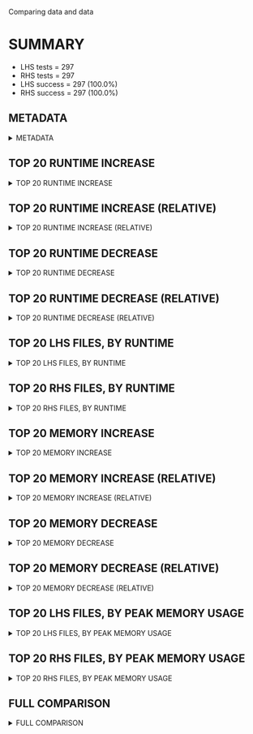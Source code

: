 Comparing data and data


# SUMMARY
- LHS tests = 297
- RHS tests = 297
- LHS success = 297  (100.0%)
- RHS success = 297  (100.0%)


## METADATA

<details><summary>METADATA</summary>

# LHS
<pre>
Ramon benchmark for Z3
-
Job description: 
Job tag: smt-sls-qfnia-unknown
Z3 repo: https://github.com/Z3Prover/z3
Z3 commit: 7fb6497ce1162635e7e5f78fe35bf4d5b02d2dbd
Z3 branch: master
Z3 options: "-T:60 -v:2 -st tactic.default_tactic="(then simplify propagate-values solve-eqs simplify sls-smt)" model_validate=true sls.arith_use_clausal_lookahead=true"
Z3 inputs: inputs/QF_UFNIA_UNKNOWN
Z3 commit message: fix return value when in external mode bool-flip

return null_bool_var instead of false (= 0).

</pre>
# RHS
<pre>
Ramon benchmark for Z3
-
Job description: 
Job tag: smt-sls-qfnia-unknown
Z3 repo: https://github.com/Z3Prover/z3
Z3 commit: 7fb6497ce1162635e7e5f78fe35bf4d5b02d2dbd
Z3 branch: master
Z3 options: "-T:60 -v:2 -st tactic.default_tactic="(then simplify propagate-values solve-eqs simplify sls-smt)" model_validate=true sls.arith_use_clausal_lookahead=true"
Z3 inputs: inputs/QF_UFNIA_UNKNOWN
Z3 commit message: fix return value when in external mode bool-flip

return null_bool_var instead of false (= 0).

</pre>
</details>


## TOP 20 RUNTIME INCREASE

<details><summary>TOP 20 RUNTIME INCREASE</summary>

|FILE                                                                                        |TIME_L     |TIME_R     |DIFF(s)    |DIFF(%)|
|-------------|-------------:|-------------:|--------------:|------------:|
|0054.smt2                                                                                   |  60.012s  |  60.012s  |   0.000s  | 0.0%|
|0055.smt2                                                                                   |  59.035s  |  59.035s  |   0.000s  | 0.0%|
|0056.smt2                                                                                   |  60.004s  |  60.004s  |   0.000s  | 0.0%|
|0057.smt2                                                                                   |  60.008s  |  60.008s  |   0.000s  | 0.0%|
|0058.smt2                                                                                   |  59.999s  |  59.999s  |   0.000s  | 0.0%|
|0059.smt2                                                                                   |  60.014s  |  60.014s  |   0.000s  | 0.0%|
|0060.smt2                                                                                   |  59.910s  |  59.910s  |   0.000s  | 0.0%|
|0061.smt2                                                                                   |  59.950s  |  59.950s  |   0.000s  | 0.0%|
|0062.smt2                                                                                   |  60.050s  |  60.050s  |   0.000s  | 0.0%|
|0063.smt2                                                                                   |  60.003s  |  60.003s  |   0.000s  | 0.0%|
|0064.smt2                                                                                   |  60.018s  |  60.018s  |   0.000s  | 0.0%|
|0065.smt2                                                                                   |  59.966s  |  59.966s  |   0.000s  | 0.0%|
|0066.smt2                                                                                   |  60.027s  |  60.027s  |   0.000s  | 0.0%|
|0067.smt2                                                                                   |  60.000s  |  60.000s  |   0.000s  | 0.0%|
|11775_ad46e5b8db4748c51973_42_QF_UFNIA.smt2                                                 |  59.982s  |  59.982s  |   0.000s  | 0.0%|
|11775_ad46e5b8db4748c51973_43_QF_UFNIA.smt2                                                 |  59.998s  |  59.998s  |   0.000s  | 0.0%|
|17512_5c1021b0faa6b6e1791b_19_QF_UFNIA.smt2                                                 |  59.970s  |  59.970s  |   0.000s  | 0.0%|
|17512_5c1021b0faa6b6e1791b_20_QF_UFNIA.smt2                                                 |  59.985s  |  59.985s  |   0.000s  | 0.0%|
|17512_5c1021b0faa6b6e1791b_21_QF_UFNIA.smt2                                                 |  59.996s  |  59.996s  |   0.000s  | 0.0%|
|25959_5dee2e2f6ef44465a2bea4b085818948_65_QF_UFNIA.smt2                                     |  59.994s  |  59.994s  |   0.000s  | 0.0%|
</details>


## TOP 20 RUNTIME INCREASE (RELATIVE)

<details><summary>TOP 20 RUNTIME INCREASE (RELATIVE)</summary>

|FILE                                                                                        |TIME_L     |TIME_R     |DIFF(s)    |DIFF(%)|
|-------------|-------------:|-------------:|--------------:|------------:|
|0054.smt2                                                                                   |  60.012s  |  60.012s  |   0.000s  | 0.0%|
|0055.smt2                                                                                   |  59.035s  |  59.035s  |   0.000s  | 0.0%|
|0056.smt2                                                                                   |  60.004s  |  60.004s  |   0.000s  | 0.0%|
|0057.smt2                                                                                   |  60.008s  |  60.008s  |   0.000s  | 0.0%|
|0058.smt2                                                                                   |  59.999s  |  59.999s  |   0.000s  | 0.0%|
|0059.smt2                                                                                   |  60.014s  |  60.014s  |   0.000s  | 0.0%|
|0060.smt2                                                                                   |  59.910s  |  59.910s  |   0.000s  | 0.0%|
|0061.smt2                                                                                   |  59.950s  |  59.950s  |   0.000s  | 0.0%|
|0062.smt2                                                                                   |  60.050s  |  60.050s  |   0.000s  | 0.0%|
|0063.smt2                                                                                   |  60.003s  |  60.003s  |   0.000s  | 0.0%|
|0064.smt2                                                                                   |  60.018s  |  60.018s  |   0.000s  | 0.0%|
|0065.smt2                                                                                   |  59.966s  |  59.966s  |   0.000s  | 0.0%|
|0066.smt2                                                                                   |  60.027s  |  60.027s  |   0.000s  | 0.0%|
|0067.smt2                                                                                   |  60.000s  |  60.000s  |   0.000s  | 0.0%|
|11775_ad46e5b8db4748c51973_42_QF_UFNIA.smt2                                                 |  59.982s  |  59.982s  |   0.000s  | 0.0%|
|11775_ad46e5b8db4748c51973_43_QF_UFNIA.smt2                                                 |  59.998s  |  59.998s  |   0.000s  | 0.0%|
|17512_5c1021b0faa6b6e1791b_19_QF_UFNIA.smt2                                                 |  59.970s  |  59.970s  |   0.000s  | 0.0%|
|17512_5c1021b0faa6b6e1791b_20_QF_UFNIA.smt2                                                 |  59.985s  |  59.985s  |   0.000s  | 0.0%|
|17512_5c1021b0faa6b6e1791b_21_QF_UFNIA.smt2                                                 |  59.996s  |  59.996s  |   0.000s  | 0.0%|
|25959_5dee2e2f6ef44465a2bea4b085818948_65_QF_UFNIA.smt2                                     |  59.994s  |  59.994s  |   0.000s  | 0.0%|
</details>


## TOP 20 RUNTIME DECREASE

<details><summary>TOP 20 RUNTIME DECREASE</summary>

|FILE                                                                                        |TIME_L     |TIME_R     |DIFF(s)    |DIFF(%)|
|-------------|-------------:|-------------:|--------------:|------------:|
|0054.smt2                                                                                   |  60.012s  |  60.012s  |   0.000s  | 0.0%|
|0055.smt2                                                                                   |  59.035s  |  59.035s  |   0.000s  | 0.0%|
|0056.smt2                                                                                   |  60.004s  |  60.004s  |   0.000s  | 0.0%|
|0057.smt2                                                                                   |  60.008s  |  60.008s  |   0.000s  | 0.0%|
|0058.smt2                                                                                   |  59.999s  |  59.999s  |   0.000s  | 0.0%|
|0059.smt2                                                                                   |  60.014s  |  60.014s  |   0.000s  | 0.0%|
|0060.smt2                                                                                   |  59.910s  |  59.910s  |   0.000s  | 0.0%|
|0061.smt2                                                                                   |  59.950s  |  59.950s  |   0.000s  | 0.0%|
|0062.smt2                                                                                   |  60.050s  |  60.050s  |   0.000s  | 0.0%|
|0063.smt2                                                                                   |  60.003s  |  60.003s  |   0.000s  | 0.0%|
|0064.smt2                                                                                   |  60.018s  |  60.018s  |   0.000s  | 0.0%|
|0065.smt2                                                                                   |  59.966s  |  59.966s  |   0.000s  | 0.0%|
|0066.smt2                                                                                   |  60.027s  |  60.027s  |   0.000s  | 0.0%|
|0067.smt2                                                                                   |  60.000s  |  60.000s  |   0.000s  | 0.0%|
|11775_ad46e5b8db4748c51973_42_QF_UFNIA.smt2                                                 |  59.982s  |  59.982s  |   0.000s  | 0.0%|
|11775_ad46e5b8db4748c51973_43_QF_UFNIA.smt2                                                 |  59.998s  |  59.998s  |   0.000s  | 0.0%|
|17512_5c1021b0faa6b6e1791b_19_QF_UFNIA.smt2                                                 |  59.970s  |  59.970s  |   0.000s  | 0.0%|
|17512_5c1021b0faa6b6e1791b_20_QF_UFNIA.smt2                                                 |  59.985s  |  59.985s  |   0.000s  | 0.0%|
|17512_5c1021b0faa6b6e1791b_21_QF_UFNIA.smt2                                                 |  59.996s  |  59.996s  |   0.000s  | 0.0%|
|25959_5dee2e2f6ef44465a2bea4b085818948_65_QF_UFNIA.smt2                                     |  59.994s  |  59.994s  |   0.000s  | 0.0%|
</details>


## TOP 20 RUNTIME DECREASE (RELATIVE)

<details><summary>TOP 20 RUNTIME DECREASE (RELATIVE)</summary>

|FILE                                                                                        |TIME_L     |TIME_R     |DIFF(s)    |DIFF(%)|
|-------------|-------------:|-------------:|--------------:|------------:|
|0054.smt2                                                                                   |  60.012s  |  60.012s  |   0.000s  | 0.0%|
|0055.smt2                                                                                   |  59.035s  |  59.035s  |   0.000s  | 0.0%|
|0056.smt2                                                                                   |  60.004s  |  60.004s  |   0.000s  | 0.0%|
|0057.smt2                                                                                   |  60.008s  |  60.008s  |   0.000s  | 0.0%|
|0058.smt2                                                                                   |  59.999s  |  59.999s  |   0.000s  | 0.0%|
|0059.smt2                                                                                   |  60.014s  |  60.014s  |   0.000s  | 0.0%|
|0060.smt2                                                                                   |  59.910s  |  59.910s  |   0.000s  | 0.0%|
|0061.smt2                                                                                   |  59.950s  |  59.950s  |   0.000s  | 0.0%|
|0062.smt2                                                                                   |  60.050s  |  60.050s  |   0.000s  | 0.0%|
|0063.smt2                                                                                   |  60.003s  |  60.003s  |   0.000s  | 0.0%|
|0064.smt2                                                                                   |  60.018s  |  60.018s  |   0.000s  | 0.0%|
|0065.smt2                                                                                   |  59.966s  |  59.966s  |   0.000s  | 0.0%|
|0066.smt2                                                                                   |  60.027s  |  60.027s  |   0.000s  | 0.0%|
|0067.smt2                                                                                   |  60.000s  |  60.000s  |   0.000s  | 0.0%|
|11775_ad46e5b8db4748c51973_42_QF_UFNIA.smt2                                                 |  59.982s  |  59.982s  |   0.000s  | 0.0%|
|11775_ad46e5b8db4748c51973_43_QF_UFNIA.smt2                                                 |  59.998s  |  59.998s  |   0.000s  | 0.0%|
|17512_5c1021b0faa6b6e1791b_19_QF_UFNIA.smt2                                                 |  59.970s  |  59.970s  |   0.000s  | 0.0%|
|17512_5c1021b0faa6b6e1791b_20_QF_UFNIA.smt2                                                 |  59.985s  |  59.985s  |   0.000s  | 0.0%|
|17512_5c1021b0faa6b6e1791b_21_QF_UFNIA.smt2                                                 |  59.996s  |  59.996s  |   0.000s  | 0.0%|
|25959_5dee2e2f6ef44465a2bea4b085818948_65_QF_UFNIA.smt2                                     |  59.994s  |  59.994s  |   0.000s  | 0.0%|
</details>


## TOP 20 LHS FILES, BY RUNTIME

<details><summary>TOP 20 LHS FILES, BY RUNTIME</summary>

|FILE                                                                                       |TIME     |MEM        |
|------------|----------:|---------:|
|n80-0034.smt2                                                                              |  60.077s |26.46MiB|
|0062.smt2                                                                                  |  60.050s |2683.0MiB|
|38347_092cc73601c78e45f4f9_58_QF_UFNIA.smt2                                                |  60.034s |24.976MiB|
|n22-0029.smt2                                                                              |  60.033s |93.34MiB|
|n70-0024.smt2                                                                              |  60.028s |496.0MiB|
|0066.smt2                                                                                  |  60.027s |1314.0MiB|
|0064.smt2                                                                                  |  60.018s |258.0MiB|
|n29-0036.smt2                                                                              |  60.015s |1740.0MiB|
|n43-0050.smt2                                                                              |  60.015s |466.0MiB|
|0059.smt2                                                                                  |  60.014s |490.0MiB|
|n111-0015.smt2                                                                             |  60.014s |519.0MiB|
|n76-0030.smt2                                                                              |  60.012s |497.0MiB|
|0054.smt2                                                                                  |  60.012s |1433.0MiB|
|int_check_bvsle_bvadd_ltr_inv_g.smt2                                                       |  60.009s |20.856MiB|
|n50-0003.smt2                                                                              |  60.009s |23.636MiB|
|940_590f27b1c3c800d3243e_33_QF_UFNIA.smt2                                                  |  60.009s |93.508MiB|
|0057.smt2                                                                                  |  60.008s |58.24MiB|
|n63-0017.smt2                                                                              |  60.007s |87.916MiB|
|n108-0012.smt2                                                                             |  60.006s |83.04MiB|
|n67-0021.smt2                                                                              |  60.006s |296.0MiB|
</details>


## TOP 20 RHS FILES, BY RUNTIME

<details><summary>TOP 20 RHS FILES, BY RUNTIME</summary>

|FILE                                                                                       |TIME     |MEM        |
|------------|----------:|---------:|
|n80-0034.smt2                                                                              |  60.077s |26.46MiB|
|0062.smt2                                                                                  |  60.050s |2683.0MiB|
|38347_092cc73601c78e45f4f9_58_QF_UFNIA.smt2                                                |  60.034s |24.976MiB|
|n22-0029.smt2                                                                              |  60.033s |93.34MiB|
|n70-0024.smt2                                                                              |  60.028s |496.0MiB|
|0066.smt2                                                                                  |  60.027s |1314.0MiB|
|0064.smt2                                                                                  |  60.018s |258.0MiB|
|n29-0036.smt2                                                                              |  60.015s |1740.0MiB|
|n43-0050.smt2                                                                              |  60.015s |466.0MiB|
|0059.smt2                                                                                  |  60.014s |490.0MiB|
|n111-0015.smt2                                                                             |  60.014s |519.0MiB|
|n76-0030.smt2                                                                              |  60.012s |497.0MiB|
|0054.smt2                                                                                  |  60.012s |1433.0MiB|
|int_check_bvsle_bvadd_ltr_inv_g.smt2                                                       |  60.009s |20.856MiB|
|n50-0003.smt2                                                                              |  60.009s |23.636MiB|
|940_590f27b1c3c800d3243e_33_QF_UFNIA.smt2                                                  |  60.009s |93.508MiB|
|0057.smt2                                                                                  |  60.008s |58.24MiB|
|n63-0017.smt2                                                                              |  60.007s |87.916MiB|
|n108-0012.smt2                                                                             |  60.006s |83.04MiB|
|n67-0021.smt2                                                                              |  60.006s |296.0MiB|
</details>


## TOP 20 MEMORY INCREASE

<details><summary>TOP 20 MEMORY INCREASE</summary>

|FILE                                                                                        |MEM_L         |MEM_R         |DIFF            |DIFF(%)|
|-------------|-------------:|-------------:|--------------:|------------:|
|0054.smt2                                                                                   |1433.0MiB|1433.0MiB|0B| 0.0%|
|0055.smt2                                                                                   |1429.0MiB|1429.0MiB|0B| 0.0%|
|0056.smt2                                                                                   |75.476MiB|75.476MiB|0B| 0.0%|
|0057.smt2                                                                                   |58.24MiB|58.24MiB|0B| 0.0%|
|0058.smt2                                                                                   |504.0MiB|504.0MiB|0B| 0.0%|
|0059.smt2                                                                                   |490.0MiB|490.0MiB|0B| 0.0%|
|0060.smt2                                                                                   |62.788MiB|62.788MiB|0B| 0.0%|
|0061.smt2                                                                                   |70.476MiB|70.476MiB|0B| 0.0%|
|0062.smt2                                                                                   |2683.0MiB|2683.0MiB|0B| 0.0%|
|0063.smt2                                                                                   |934.0MiB|934.0MiB|0B| 0.0%|
|0064.smt2                                                                                   |258.0MiB|258.0MiB|0B| 0.0%|
|0065.smt2                                                                                   |95.42MiB|95.42MiB|0B| 0.0%|
|0066.smt2                                                                                   |1314.0MiB|1314.0MiB|0B| 0.0%|
|0067.smt2                                                                                   |249.0MiB|249.0MiB|0B| 0.0%|
|11775_ad46e5b8db4748c51973_42_QF_UFNIA.smt2                                                 |31.008MiB|31.008MiB|0B| 0.0%|
|11775_ad46e5b8db4748c51973_43_QF_UFNIA.smt2                                                 |25.672MiB|25.672MiB|0B| 0.0%|
|17512_5c1021b0faa6b6e1791b_19_QF_UFNIA.smt2                                                 |20.892MiB|20.892MiB|0B| 0.0%|
|17512_5c1021b0faa6b6e1791b_20_QF_UFNIA.smt2                                                 |26.228MiB|26.228MiB|0B| 0.0%|
|17512_5c1021b0faa6b6e1791b_21_QF_UFNIA.smt2                                                 |25.764MiB|25.764MiB|0B| 0.0%|
|25959_5dee2e2f6ef44465a2bea4b085818948_65_QF_UFNIA.smt2                                     |44.584MiB|44.584MiB|0B| 0.0%|
</details>


## TOP 20 MEMORY INCREASE (RELATIVE)

<details><summary>TOP 20 MEMORY INCREASE (RELATIVE)</summary>

|FILE                                                                                        |MEM_L         |MEM_R         |DIFF            |DIFF(%)|
|-------------|-------------:|-------------:|--------------:|------------:|
|0054.smt2                                                                                   |1433.0MiB|1433.0MiB|0B| 0.0%|
|0055.smt2                                                                                   |1429.0MiB|1429.0MiB|0B| 0.0%|
|0056.smt2                                                                                   |75.476MiB|75.476MiB|0B| 0.0%|
|0057.smt2                                                                                   |58.24MiB|58.24MiB|0B| 0.0%|
|0058.smt2                                                                                   |504.0MiB|504.0MiB|0B| 0.0%|
|0059.smt2                                                                                   |490.0MiB|490.0MiB|0B| 0.0%|
|0060.smt2                                                                                   |62.788MiB|62.788MiB|0B| 0.0%|
|0061.smt2                                                                                   |70.476MiB|70.476MiB|0B| 0.0%|
|0062.smt2                                                                                   |2683.0MiB|2683.0MiB|0B| 0.0%|
|0063.smt2                                                                                   |934.0MiB|934.0MiB|0B| 0.0%|
|0064.smt2                                                                                   |258.0MiB|258.0MiB|0B| 0.0%|
|0065.smt2                                                                                   |95.42MiB|95.42MiB|0B| 0.0%|
|0066.smt2                                                                                   |1314.0MiB|1314.0MiB|0B| 0.0%|
|0067.smt2                                                                                   |249.0MiB|249.0MiB|0B| 0.0%|
|11775_ad46e5b8db4748c51973_42_QF_UFNIA.smt2                                                 |31.008MiB|31.008MiB|0B| 0.0%|
|11775_ad46e5b8db4748c51973_43_QF_UFNIA.smt2                                                 |25.672MiB|25.672MiB|0B| 0.0%|
|17512_5c1021b0faa6b6e1791b_19_QF_UFNIA.smt2                                                 |20.892MiB|20.892MiB|0B| 0.0%|
|17512_5c1021b0faa6b6e1791b_20_QF_UFNIA.smt2                                                 |26.228MiB|26.228MiB|0B| 0.0%|
|17512_5c1021b0faa6b6e1791b_21_QF_UFNIA.smt2                                                 |25.764MiB|25.764MiB|0B| 0.0%|
|25959_5dee2e2f6ef44465a2bea4b085818948_65_QF_UFNIA.smt2                                     |44.584MiB|44.584MiB|0B| 0.0%|
</details>


## TOP 20 MEMORY DECREASE

<details><summary>TOP 20 MEMORY DECREASE</summary>

|FILE                                                                                        |MEM_L         |MEM_R         |DIFF            |DIFF(%)|
|-------------|-------------:|-------------:|--------------:|------------:|
|0054.smt2                                                                                   |1433.0MiB|1433.0MiB|0B| 0.0%|
|0055.smt2                                                                                   |1429.0MiB|1429.0MiB|0B| 0.0%|
|0056.smt2                                                                                   |75.476MiB|75.476MiB|0B| 0.0%|
|0057.smt2                                                                                   |58.24MiB|58.24MiB|0B| 0.0%|
|0058.smt2                                                                                   |504.0MiB|504.0MiB|0B| 0.0%|
|0059.smt2                                                                                   |490.0MiB|490.0MiB|0B| 0.0%|
|0060.smt2                                                                                   |62.788MiB|62.788MiB|0B| 0.0%|
|0061.smt2                                                                                   |70.476MiB|70.476MiB|0B| 0.0%|
|0062.smt2                                                                                   |2683.0MiB|2683.0MiB|0B| 0.0%|
|0063.smt2                                                                                   |934.0MiB|934.0MiB|0B| 0.0%|
|0064.smt2                                                                                   |258.0MiB|258.0MiB|0B| 0.0%|
|0065.smt2                                                                                   |95.42MiB|95.42MiB|0B| 0.0%|
|0066.smt2                                                                                   |1314.0MiB|1314.0MiB|0B| 0.0%|
|0067.smt2                                                                                   |249.0MiB|249.0MiB|0B| 0.0%|
|11775_ad46e5b8db4748c51973_42_QF_UFNIA.smt2                                                 |31.008MiB|31.008MiB|0B| 0.0%|
|11775_ad46e5b8db4748c51973_43_QF_UFNIA.smt2                                                 |25.672MiB|25.672MiB|0B| 0.0%|
|17512_5c1021b0faa6b6e1791b_19_QF_UFNIA.smt2                                                 |20.892MiB|20.892MiB|0B| 0.0%|
|17512_5c1021b0faa6b6e1791b_20_QF_UFNIA.smt2                                                 |26.228MiB|26.228MiB|0B| 0.0%|
|17512_5c1021b0faa6b6e1791b_21_QF_UFNIA.smt2                                                 |25.764MiB|25.764MiB|0B| 0.0%|
|25959_5dee2e2f6ef44465a2bea4b085818948_65_QF_UFNIA.smt2                                     |44.584MiB|44.584MiB|0B| 0.0%|
</details>


## TOP 20 MEMORY DECREASE (RELATIVE)

<details><summary>TOP 20 MEMORY DECREASE (RELATIVE)</summary>

|FILE                                                                                        |MEM_L         |MEM_R         |DIFF            |DIFF(%)|
|-------------|-------------:|-------------:|--------------:|------------:|
|0054.smt2                                                                                   |1433.0MiB|1433.0MiB|0B| 0.0%|
|0055.smt2                                                                                   |1429.0MiB|1429.0MiB|0B| 0.0%|
|0056.smt2                                                                                   |75.476MiB|75.476MiB|0B| 0.0%|
|0057.smt2                                                                                   |58.24MiB|58.24MiB|0B| 0.0%|
|0058.smt2                                                                                   |504.0MiB|504.0MiB|0B| 0.0%|
|0059.smt2                                                                                   |490.0MiB|490.0MiB|0B| 0.0%|
|0060.smt2                                                                                   |62.788MiB|62.788MiB|0B| 0.0%|
|0061.smt2                                                                                   |70.476MiB|70.476MiB|0B| 0.0%|
|0062.smt2                                                                                   |2683.0MiB|2683.0MiB|0B| 0.0%|
|0063.smt2                                                                                   |934.0MiB|934.0MiB|0B| 0.0%|
|0064.smt2                                                                                   |258.0MiB|258.0MiB|0B| 0.0%|
|0065.smt2                                                                                   |95.42MiB|95.42MiB|0B| 0.0%|
|0066.smt2                                                                                   |1314.0MiB|1314.0MiB|0B| 0.0%|
|0067.smt2                                                                                   |249.0MiB|249.0MiB|0B| 0.0%|
|11775_ad46e5b8db4748c51973_42_QF_UFNIA.smt2                                                 |31.008MiB|31.008MiB|0B| 0.0%|
|11775_ad46e5b8db4748c51973_43_QF_UFNIA.smt2                                                 |25.672MiB|25.672MiB|0B| 0.0%|
|17512_5c1021b0faa6b6e1791b_19_QF_UFNIA.smt2                                                 |20.892MiB|20.892MiB|0B| 0.0%|
|17512_5c1021b0faa6b6e1791b_20_QF_UFNIA.smt2                                                 |26.228MiB|26.228MiB|0B| 0.0%|
|17512_5c1021b0faa6b6e1791b_21_QF_UFNIA.smt2                                                 |25.764MiB|25.764MiB|0B| 0.0%|
|25959_5dee2e2f6ef44465a2bea4b085818948_65_QF_UFNIA.smt2                                     |44.584MiB|44.584MiB|0B| 0.0%|
</details>


## TOP 20 LHS FILES, BY PEAK MEMORY USAGE

<details><summary>TOP 20 LHS FILES, BY PEAK MEMORY USAGE</summary>

|FILE                                                                                       |TIME     |MEM        |
|------------|----------:|---------:|
|0062.smt2                                                                                  |  60.050s |2683.0MiB|
|n29-0036.smt2                                                                              |  60.015s |1740.0MiB|
|0054.smt2                                                                                  |  60.012s |1433.0MiB|
|0055.smt2                                                                                  |  59.035s |1429.0MiB|
|0066.smt2                                                                                  |  60.027s |1314.0MiB|
|0063.smt2                                                                                  |  60.003s |934.0MiB|
|n39-0046.smt2                                                                              |  59.987s |728.0MiB|
|n45-0052.smt2                                                                              |  59.953s |719.0MiB|
|n1-0001.smt2                                                                               |  59.987s |705.0MiB|
|n111-0015.smt2                                                                             |  60.014s |519.0MiB|
|0058.smt2                                                                                  |  59.999s |504.0MiB|
|n76-0030.smt2                                                                              |  60.012s |497.0MiB|
|n70-0024.smt2                                                                              |  60.028s |496.0MiB|
|n71-0025.smt2                                                                              |  59.996s |496.0MiB|
|0059.smt2                                                                                  |  60.014s |490.0MiB|
|n43-0050.smt2                                                                              |  60.015s |466.0MiB|
|n112-0016.smt2                                                                             |  59.989s |378.0MiB|
|n20-0026.smt2                                                                              |  60.004s |377.0MiB|
|n116-0020.smt2                                                                             |  60.001s |375.0MiB|
|n67-0021.smt2                                                                              |  60.006s |296.0MiB|
</details>


## TOP 20 RHS FILES, BY PEAK MEMORY USAGE

<details><summary>TOP 20 RHS FILES, BY PEAK MEMORY USAGE</summary>

|FILE                                                                                       |TIME     |MEM        |
|------------|----------:|---------:|
|0062.smt2                                                                                  |  60.050s |2683.0MiB|
|n29-0036.smt2                                                                              |  60.015s |1740.0MiB|
|0054.smt2                                                                                  |  60.012s |1433.0MiB|
|0055.smt2                                                                                  |  59.035s |1429.0MiB|
|0066.smt2                                                                                  |  60.027s |1314.0MiB|
|0063.smt2                                                                                  |  60.003s |934.0MiB|
|n39-0046.smt2                                                                              |  59.987s |728.0MiB|
|n45-0052.smt2                                                                              |  59.953s |719.0MiB|
|n1-0001.smt2                                                                               |  59.987s |705.0MiB|
|n111-0015.smt2                                                                             |  60.014s |519.0MiB|
|0058.smt2                                                                                  |  59.999s |504.0MiB|
|n76-0030.smt2                                                                              |  60.012s |497.0MiB|
|n70-0024.smt2                                                                              |  60.028s |496.0MiB|
|n71-0025.smt2                                                                              |  59.996s |496.0MiB|
|0059.smt2                                                                                  |  60.014s |490.0MiB|
|n43-0050.smt2                                                                              |  60.015s |466.0MiB|
|n112-0016.smt2                                                                             |  59.989s |378.0MiB|
|n20-0026.smt2                                                                              |  60.004s |377.0MiB|
|n116-0020.smt2                                                                             |  60.001s |375.0MiB|
|n67-0021.smt2                                                                              |  60.006s |296.0MiB|
</details>


## FULL COMPARISON

<details><summary>FULL COMPARISON</summary>

|FILE                                                                                        |TIME_L     |TIME_R     |DIFF(s)    |DIFF(%)|
|-------------|-------------:|-------------:|--------------:|------------:|
|0054.smt2                                                                                   |  60.012s  |  60.012s  |   0.000s  | 0.0%|
|0055.smt2                                                                                   |  59.035s  |  59.035s  |   0.000s  | 0.0%|
|0056.smt2                                                                                   |  60.004s  |  60.004s  |   0.000s  | 0.0%|
|0057.smt2                                                                                   |  60.008s  |  60.008s  |   0.000s  | 0.0%|
|0058.smt2                                                                                   |  59.999s  |  59.999s  |   0.000s  | 0.0%|
|0059.smt2                                                                                   |  60.014s  |  60.014s  |   0.000s  | 0.0%|
|0060.smt2                                                                                   |  59.910s  |  59.910s  |   0.000s  | 0.0%|
|0061.smt2                                                                                   |  59.950s  |  59.950s  |   0.000s  | 0.0%|
|0062.smt2                                                                                   |  60.050s  |  60.050s  |   0.000s  | 0.0%|
|0063.smt2                                                                                   |  60.003s  |  60.003s  |   0.000s  | 0.0%|
|0064.smt2                                                                                   |  60.018s  |  60.018s  |   0.000s  | 0.0%|
|0065.smt2                                                                                   |  59.966s  |  59.966s  |   0.000s  | 0.0%|
|0066.smt2                                                                                   |  60.027s  |  60.027s  |   0.000s  | 0.0%|
|0067.smt2                                                                                   |  60.000s  |  60.000s  |   0.000s  | 0.0%|
|11775_ad46e5b8db4748c51973_42_QF_UFNIA.smt2                                                 |  59.982s  |  59.982s  |   0.000s  | 0.0%|
|11775_ad46e5b8db4748c51973_43_QF_UFNIA.smt2                                                 |  59.998s  |  59.998s  |   0.000s  | 0.0%|
|17512_5c1021b0faa6b6e1791b_19_QF_UFNIA.smt2                                                 |  59.970s  |  59.970s  |   0.000s  | 0.0%|
|17512_5c1021b0faa6b6e1791b_20_QF_UFNIA.smt2                                                 |  59.985s  |  59.985s  |   0.000s  | 0.0%|
|17512_5c1021b0faa6b6e1791b_21_QF_UFNIA.smt2                                                 |  59.996s  |  59.996s  |   0.000s  | 0.0%|
|25959_5dee2e2f6ef44465a2bea4b085818948_65_QF_UFNIA.smt2                                     |  59.994s  |  59.994s  |   0.000s  | 0.0%|
|25959_5dee2e2f6ef44465a2bea4b085818948_66_QF_UFNIA.smt2                                     |  59.964s  |  59.964s  |   0.000s  | 0.0%|
|25959_5dee2e2f6ef44465a2bea4b085818948_67_QF_UFNIA.smt2                                     |  59.983s  |  59.983s  |   0.000s  | 0.0%|
|25959_5dee2e2f6ef44465a2bea4b085818948_68_QF_UFNIA.smt2                                     |  59.992s  |  59.992s  |   0.000s  | 0.0%|
|25959_5dee2e2f6ef44465a2bea4b085818948_69_QF_UFNIA.smt2                                     |  60.002s  |  60.002s  |   0.000s  | 0.0%|
|3106_1c933134166dbad31f79_38_QF_UFNIA.smt2                                                  |  59.985s  |  59.985s  |   0.000s  | 0.0%|
|3106_1c933134166dbad31f79_39_QF_UFNIA.smt2                                                  |  59.997s  |  59.997s  |   0.000s  | 0.0%|
|3106_1c933134166dbad31f79_40_QF_UFNIA.smt2                                                  |  60.000s  |  60.000s  |   0.000s  | 0.0%|
|3106_1c933134166dbad31f79_41_QF_UFNIA.smt2                                                  |  59.989s  |  59.989s  |   0.000s  | 0.0%|
|3106_afb7bc55417e43d7a22790c3576f04fc_37_QF_UFNIA.smt2                                      |  59.991s  |  59.991s  |   0.000s  | 0.0%|
|38347_092cc73601c78e45f4f9_55_QF_UFNIA.smt2                                                 |  59.929s  |  59.929s  |   0.000s  | 0.0%|
|38347_092cc73601c78e45f4f9_56_QF_UFNIA.smt2                                                 |  60.000s  |  60.000s  |   0.000s  | 0.0%|
|38347_092cc73601c78e45f4f9_57_QF_UFNIA.smt2                                                 |  59.992s  |  59.992s  |   0.000s  | 0.0%|
|38347_092cc73601c78e45f4f9_58_QF_UFNIA.smt2                                                 |  60.034s  |  60.034s  |   0.000s  | 0.0%|
|38347_525a1ca0331f2bcbf520_54_QF_UFNIA.smt2                                                 |  59.991s  |  59.991s  |   0.000s  | 0.0%|
|39657_1c7158801cd59dc13f05_44_QF_UFNIA.smt2                                                 |  59.971s  |  59.971s  |   0.000s  | 0.0%|
|39657_1c7158801cd59dc13f05_45_QF_UFNIA.smt2                                                 |  59.726s  |  59.726s  |   0.000s  | 0.0%|
|39657_1c7158801cd59dc13f05_46_QF_UFNIA.smt2                                                 |  59.975s  |  59.975s  |   0.000s  | 0.0%|
|39657_2866defdd1f2434b69ab_47_QF_UFNIA.smt2                                                 |  59.947s  |  59.947s  |   0.000s  | 0.0%|
|39657_2866defdd1f2434b69ab_48_QF_UFNIA.smt2                                                 |  59.995s  |  59.995s  |   0.000s  | 0.0%|
|41958_32933c5a1384696720a2_61_QF_UFNIA.smt2                                                 |  59.970s  |  59.970s  |   0.000s  | 0.0%|
|41958_32933c5a1384696720a2_62_QF_UFNIA.smt2                                                 |  59.995s  |  59.995s  |   0.000s  | 0.0%|
|41958_32933c5a1384696720a2_63_QF_UFNIA.smt2                                                 |  59.764s  |  59.764s  |   0.000s  | 0.0%|
|41958_45c688a4814eb926c254_59_QF_UFNIA.smt2                                                 |   7.091s  |   7.091s  |   0.000s  | 0.0%|
|41958_45c688a4814eb926c254_60_QF_UFNIA.smt2                                                 |   7.362s  |   7.362s  |   0.000s  | 0.0%|
|44289_4066055e0f64d96da11a_14_QF_UFNIA.smt2                                                 |  59.994s  |  59.994s  |   0.000s  | 0.0%|
|44289_4066055e0f64d96da11a_15_QF_UFNIA.smt2                                                 |  60.002s  |  60.002s  |   0.000s  | 0.0%|
|44289_b077fc096b3d41cba49f8628caff7fa5_16_QF_UFNIA.smt2                                     |  59.993s  |  59.993s  |   0.000s  | 0.0%|
|44289_e5a2e5c780236919ee6a_17_QF_UFNIA.smt2                                                 |  59.931s  |  59.931s  |   0.000s  | 0.0%|
|44289_e5a2e5c780236919ee6a_18_QF_UFNIA.smt2                                                 |  59.992s  |  59.992s  |   0.000s  | 0.0%|
|44788_1965f0d6d94d5d8054ba_34_QF_UFNIA.smt2                                                 |  59.964s  |  59.964s  |   0.000s  | 0.0%|
|44788_1965f0d6d94d5d8054ba_35_QF_UFNIA.smt2                                                 |  59.994s  |  59.994s  |   0.000s  | 0.0%|
|44788_1965f0d6d94d5d8054ba_36_QF_UFNIA.smt2                                                 |  59.940s  |  59.940s  |   0.000s  | 0.0%|
|52759_af0c476fe3b544b9a8507f3e42472c43_12_QF_UFNIA.smt2                                     |  13.533s  |  13.533s  |   0.000s  | 0.0%|
|52759_af0c476fe3b544b9a8507f3e42472c43_13_QF_UFNIA.smt2                                     |  60.001s  |  60.001s  |   0.000s  | 0.0%|
|52759_bec3a2272267494faeecb6bfaf253e3b_10_QF_UFNIA.smt2                                     |  60.004s  |  60.004s  |   0.000s  | 0.0%|
|52759_bec3a2272267494faeecb6bfaf253e3b_11_QF_UFNIA.smt2                                     |  59.738s  |  59.738s  |   0.000s  | 0.0%|
|63058_55d6bef5390186355f11_26_QF_UFNIA.smt2                                                 |  60.004s  |  60.004s  |   0.000s  | 0.0%|
|63058_64ab9a7ef7b6c3492507_22_QF_UFNIA.smt2                                                 |  10.845s  |  10.845s  |   0.000s  | 0.0%|
|63058_64ab9a7ef7b6c3492507_23_QF_UFNIA.smt2                                                 |  59.982s  |  59.982s  |   0.000s  | 0.0%|
|63058_64ab9a7ef7b6c3492507_24_QF_UFNIA.smt2                                                 |  59.978s  |  59.978s  |   0.000s  | 0.0%|
|63058_aa742630eef64f949de269382c1f9035_25_UFNIA.smt2                                        |  59.988s  |  59.988s  |   0.000s  | 0.0%|
|65782_cd31513fdcd15701933b_5_QF_UFNIA.smt2                                                  |  59.990s  |  59.990s  |   0.000s  | 0.0%|
|65782_cd31513fdcd15701933b_6_QF_UFNIA.smt2                                                  |  59.995s  |  59.995s  |   0.000s  | 0.0%|
|65782_cd31513fdcd15701933b_7_QF_UFNIA.smt2                                                  |  59.941s  |  59.941s  |   0.000s  | 0.0%|
|65782_cd31513fdcd15701933b_8_QF_UFNIA.smt2                                                  |  59.986s  |  59.986s  |   0.000s  | 0.0%|
|66603_accdadf23a1cf70ae043_72_QF_UFNIA.smt2                                                 |  59.970s  |  59.970s  |   0.000s  | 0.0%|
|66603_accdadf23a1cf70ae043_73_QF_UFNIA.smt2                                                 |  60.003s  |  60.003s  |   0.000s  | 0.0%|
|72658_63104dadde9c6026353f_70_QF_UFNIA.smt2                                                 |  59.991s  |  59.991s  |   0.000s  | 0.0%|
|72658_63104dadde9c6026353f_71_QF_UFNIA.smt2                                                 |  59.886s  |  59.886s  |   0.000s  | 0.0%|
|72771_f9d228efc97cf1458e38_64_QF_UFNIA.smt2                                                 |   1.178s  |   1.178s  |   0.000s  | 0.0%|
|83314_a702bf8b823398c9e37a_0_UFNIA.smt2                                                     |  60.003s  |  60.003s  |   0.000s  | 0.0%|
|83314_a702bf8b823398c9e37a_1_UFNIA.smt2                                                     |  59.974s  |  59.974s  |   0.000s  | 0.0%|
|83314_a702bf8b823398c9e37a_2_UFNIA.smt2                                                     |  59.952s  |  59.952s  |   0.000s  | 0.0%|
|83314_a702bf8b823398c9e37a_3_UFNIA.smt2                                                     |  59.981s  |  59.981s  |   0.000s  | 0.0%|
|83314_a702bf8b823398c9e37a_4_UFNIA.smt2                                                     |  59.988s  |  59.988s  |   0.000s  | 0.0%|
|93493_1fdb6cc8eb9c4363b5838af9eb8c7f1f_53_QF_UFNIA.smt2                                     |  59.996s  |  59.996s  |   0.000s  | 0.0%|
|93493_27ab26d56d60426da02e50231269b6ff_51_QF_UFNIA.smt2                                     |  59.995s  |  59.995s  |   0.000s  | 0.0%|
|93493_4ea6163ed03941199c785278ccc42812_49_QF_UFNIA.smt2                                     |  59.991s  |  59.991s  |   0.000s  | 0.0%|
|93493_798593962ee29ad45ac8_52_QF_UFNIA.smt2                                                 |  59.973s  |  59.973s  |   0.000s  | 0.0%|
|940_590f27b1c3c800d3243e_29_QF_UFNIA.smt2                                                   |  59.998s  |  59.998s  |   0.000s  | 0.0%|
|940_590f27b1c3c800d3243e_30_QF_UFNIA.smt2                                                   |  59.968s  |  59.968s  |   0.000s  | 0.0%|
|940_590f27b1c3c800d3243e_31_QF_UFNIA.smt2                                                   |  59.998s  |  59.998s  |   0.000s  | 0.0%|
|940_590f27b1c3c800d3243e_32_QF_UFNIA.smt2                                                   |  59.989s  |  59.989s  |   0.000s  | 0.0%|
|940_590f27b1c3c800d3243e_33_QF_UFNIA.smt2                                                   |  60.009s  |  60.009s  |   0.000s  | 0.0%|
|int_check_bvsge_bvashr1_rtl.smt2                                                            |   4.997s  |   4.997s  |   0.000s  | 0.0%|
|int_check_bvsge_bvlshr0_ltr_inv_g.smt2                                                      |  59.968s  |  59.968s  |   0.000s  | 0.0%|
|int_check_bvsge_bvlshr0_rtl.smt2                                                            |  59.989s  |  59.989s  |   0.000s  | 0.0%|
|int_check_bvsge_bvneg_ltr_inv_g.smt2                                                        |  59.984s  |  59.984s  |   0.000s  | 0.0%|
|int_check_bvsge_bvudiv1_rtl.smt2                                                            |  59.962s  |  59.962s  |   0.000s  | 0.0%|
|int_check_bvsge_bvurem1_ltr_inv_g.smt2                                                      |  59.994s  |  59.994s  |   0.000s  | 0.0%|
|int_check_bvsgt_bvadd_rtl.smt2                                                              |   0.008s  |   0.008s  |   0.000s  | 0.0%|
|int_check_bvsgt_bvashr0_rtl.smt2                                                            |  60.001s  |  60.001s  |   0.000s  | 0.0%|
|int_check_bvsgt_bvashr1_ltr_inv_g.smt2                                                      |   0.011s  |   0.011s  |   0.000s  | 0.0%|
|int_check_bvsgt_bvlshr0_rtl.smt2                                                            |  59.996s  |  59.996s  |   0.000s  | 0.0%|
|int_check_bvsgt_bvlshr1_rtl.smt2                                                            |  59.981s  |  59.981s  |   0.000s  | 0.0%|
|int_check_bvsgt_bvshl0_ltr_inv_g.smt2                                                       |   0.009s  |   0.009s  |   0.000s  | 0.0%|
|int_check_bvsgt_bvshl0_rtl.smt2                                                             |   0.014s  |   0.014s  |   0.000s  | 0.0%|
|int_check_bvsgt_bvurem0_rtl.smt2                                                            |   0.007s  |   0.007s  |   0.000s  | 0.0%|
|int_check_bvsgt_bvurem1_rtl.smt2                                                            |  59.958s  |  59.958s  |   0.000s  | 0.0%|
|int_check_bvsle_bvadd_ltr_inv_g.smt2                                                        |  60.009s  |  60.009s  |   0.000s  | 0.0%|
|int_check_bvsle_bvashr0_ltr_inv_g.smt2                                                      |  59.984s  |  59.984s  |   0.000s  | 0.0%|
|int_check_bvsle_bvashr0_rtl.smt2                                                            |   0.021s  |   0.021s  |   0.000s  | 0.0%|
|int_check_bvsle_bvashr1_rtl.smt2                                                            |   0.012s  |   0.012s  |   0.000s  | 0.0%|
|int_check_bvsle_bvshl0_ltr_inv_g.smt2                                                       |  59.906s  |  59.906s  |   0.000s  | 0.0%|
|int_check_bvsle_bvudiv0_rtl.smt2                                                            |   0.071s  |   0.071s  |   0.000s  | 0.0%|
|int_check_bvsle_bvurem1_ltr_inv_g.smt2                                                      |   0.008s  |   0.008s  |   0.000s  | 0.0%|
|int_check_bvslt_bvashr0_rtl.smt2                                                            |  60.002s  |  60.002s  |   0.000s  | 0.0%|
|int_check_bvslt_bvashr1_rtl.smt2                                                            |  59.911s  |  59.911s  |   0.000s  | 0.0%|
|int_check_bvslt_bvlshr0_ltr_inv_g.smt2                                                      |  59.948s  |  59.948s  |   0.000s  | 0.0%|
|int_check_bvslt_bvlshr0_rtl.smt2                                                            |  59.952s  |  59.952s  |   0.000s  | 0.0%|
|int_check_bvslt_bvudiv0_ltr_inv_g.smt2                                                      |   0.019s  |   0.019s  |   0.000s  | 0.0%|
|int_check_bvuge_bvashr1_ltr_inv_g.smt2                                                      |  59.991s  |  59.991s  |   0.000s  | 0.0%|
|int_check_bvuge_bvashr1_rtl.smt2                                                            |  59.964s  |  59.964s  |   0.000s  | 0.0%|
|int_check_bvuge_bvshl0_rtl.smt2                                                             |  59.928s  |  59.928s  |   0.000s  | 0.0%|
|int_check_bvuge_bvurem0_rtl.smt2                                                            |  59.980s  |  59.980s  |   0.000s  | 0.0%|
|int_check_bvugt_bvashr0_ltr_inv_g.smt2                                                      |  59.962s  |  59.962s  |   0.000s  | 0.0%|
|int_check_bvugt_bvashr1_ltr_inv_g.smt2                                                      |  59.994s  |  59.994s  |   0.000s  | 0.0%|
|int_check_bvugt_bvashr1_rtl.smt2                                                            |  59.999s  |  59.999s  |   0.000s  | 0.0%|
|int_check_bvugt_bvudiv0_rtl.smt2                                                            |  59.922s  |  59.922s  |   0.000s  | 0.0%|
|int_check_bvugt_bvudiv1_rtl.smt2                                                            |  59.991s  |  59.991s  |   0.000s  | 0.0%|
|int_check_bvugt_bvurem0_rtl.smt2                                                            |  59.957s  |  59.957s  |   0.000s  | 0.0%|
|int_check_bvule_bvneg_ltr_inv_g.smt2                                                        |  59.982s  |  59.982s  |   0.000s  | 0.0%|
|int_check_bvule_bvudiv1_ltr_inv_g.smt2                                                      |   0.007s  |   0.007s  |   0.000s  | 0.0%|
|int_check_bvule_bvurem0_ltr_inv_g.smt2                                                      |  59.663s  |  59.663s  |   0.000s  | 0.0%|
|int_check_bvule_bvurem1_ltr_inv_g.smt2                                                      |  59.964s  |  59.964s  |   0.000s  | 0.0%|
|int_check_bvult_bvashr1_rtl.smt2                                                            |  59.939s  |  59.939s  |   0.000s  | 0.0%|
|int_check_bvult_bvneg_ltr_inv_g.smt2                                                        |  59.932s  |  59.932s  |   0.000s  | 0.0%|
|int_check_bvult_bvurem0_ltr_inv_g.smt2                                                      |  59.813s  |  59.813s  |   0.000s  | 0.0%|
|int_check_bvult_bvurem1_ltr_inv_g.smt2                                                      |  59.999s  |  59.999s  |   0.000s  | 0.0%|
|int_check_eq_bvashr0_rtl.smt2                                                               |  59.997s  |  59.997s  |   0.000s  | 0.0%|
|int_check_eq_bvlshr0_rtl.smt2                                                               |  59.999s  |  59.999s  |   0.000s  | 0.0%|
|int_check_eq_bvudiv0_rtl.smt2                                                               |  59.970s  |  59.970s  |   0.000s  | 0.0%|
|int_check_eq_bvudiv1_rtl.smt2                                                               |  59.918s  |  59.918s  |   0.000s  | 0.0%|
|int_check_eq_bvurem0_ltr_inv_g.smt2                                                         |  60.001s  |  60.001s  |   0.000s  | 0.0%|
|int_check_eq_bvurem0_rtl.smt2                                                               |  59.993s  |  59.993s  |   0.000s  | 0.0%|
|int_check_ne_bvashr0_ltr_inv_g.smt2                                                         |   0.021s  |   0.021s  |   0.000s  | 0.0%|
|int_check_ne_bvashr1_ltr_inv_g.smt2                                                         |  59.943s  |  59.943s  |   0.000s  | 0.0%|
|n0-0000.smt2                                                                                |  59.987s  |  59.987s  |   0.000s  | 0.0%|
|n1-0001.smt2                                                                                |  59.987s  |  59.987s  |   0.000s  | 0.0%|
|n10-0010.smt2                                                                               |  59.994s  |  59.994s  |   0.000s  | 0.0%|
|n100-0003.smt2                                                                              |  59.923s  |  59.923s  |   0.000s  | 0.0%|
|n101-0004.smt2                                                                              |  59.985s  |  59.985s  |   0.000s  | 0.0%|
|n102-0005.smt2                                                                              |  59.990s  |  59.990s  |   0.000s  | 0.0%|
|n103-0006.smt2                                                                              |  59.913s  |  59.913s  |   0.000s  | 0.0%|
|n104-0007.smt2                                                                              |  59.967s  |  59.967s  |   0.000s  | 0.0%|
|n105-0008.smt2                                                                              |  59.725s  |  59.725s  |   0.000s  | 0.0%|
|n106-0009.smt2                                                                              |  59.780s  |  59.780s  |   0.000s  | 0.0%|
|n107-0011.smt2                                                                              |  59.856s  |  59.856s  |   0.000s  | 0.0%|
|n108-0012.smt2                                                                              |  60.006s  |  60.006s  |   0.000s  | 0.0%|
|n109-0013.smt2                                                                              |  59.988s  |  59.988s  |   0.000s  | 0.0%|
|n11-0012.smt2                                                                               |  59.937s  |  59.937s  |   0.000s  | 0.0%|
|n110-0014.smt2                                                                              |  59.989s  |  59.989s  |   0.000s  | 0.0%|
|n111-0015.smt2                                                                              |  60.014s  |  60.014s  |   0.000s  | 0.0%|
|n112-0016.smt2                                                                              |  59.989s  |  59.989s  |   0.000s  | 0.0%|
|n113-0017.smt2                                                                              |  59.989s  |  59.989s  |   0.000s  | 0.0%|
|n114-0018.smt2                                                                              |  59.960s  |  59.960s  |   0.000s  | 0.0%|
|n115-0019.smt2                                                                              |  59.978s  |  59.978s  |   0.000s  | 0.0%|
|n116-0020.smt2                                                                              |  60.001s  |  60.001s  |   0.000s  | 0.0%|
|n117-0021.smt2                                                                              |  59.978s  |  59.978s  |   0.000s  | 0.0%|
|n118-0022.smt2                                                                              |  59.972s  |  59.972s  |   0.000s  | 0.0%|
|n119-0023.smt2                                                                              |  59.993s  |  59.993s  |   0.000s  | 0.0%|
|n12-0013.smt2                                                                               |  60.005s  |  60.005s  |   0.000s  | 0.0%|
|n120-0024.smt2                                                                              |  59.859s  |  59.859s  |   0.000s  | 0.0%|
|n121-0025.smt2                                                                              |  59.972s  |  59.972s  |   0.000s  | 0.0%|
|n122-0026.smt2                                                                              |  59.968s  |  59.968s  |   0.000s  | 0.0%|
|n123-0027.smt2                                                                              |  60.001s  |  60.001s  |   0.000s  | 0.0%|
|n124-0028.smt2                                                                              |  59.989s  |  59.989s  |   0.000s  | 0.0%|
|n125-0029.smt2                                                                              |  59.996s  |  59.996s  |   0.000s  | 0.0%|
|n126-0030.smt2                                                                              |  59.981s  |  59.981s  |   0.000s  | 0.0%|
|n127-0031.smt2                                                                              |  59.988s  |  59.988s  |   0.000s  | 0.0%|
|n128-0032.smt2                                                                              |  59.881s  |  59.881s  |   0.000s  | 0.0%|
|n129-0033.smt2                                                                              |  59.973s  |  59.973s  |   0.000s  | 0.0%|
|n13-0015.smt2                                                                               |  59.992s  |  59.992s  |   0.000s  | 0.0%|
|n130-0034.smt2                                                                              |  59.998s  |  59.998s  |   0.000s  | 0.0%|
|n131-0035.smt2                                                                              |  59.999s  |  59.999s  |   0.000s  | 0.0%|
|n132-0036.smt2                                                                              |  59.995s  |  59.995s  |   0.000s  | 0.0%|
|n133-0037.smt2                                                                              |  60.002s  |  60.002s  |   0.000s  | 0.0%|
|n134-0038.smt2                                                                              |  59.985s  |  59.985s  |   0.000s  | 0.0%|
|n135-0039.smt2                                                                              |  59.916s  |  59.916s  |   0.000s  | 0.0%|
|n136-0040.smt2                                                                              |  59.979s  |  59.979s  |   0.000s  | 0.0%|
|n137-0041.smt2                                                                              |  59.963s  |  59.963s  |   0.000s  | 0.0%|
|n16-0019.smt2                                                                               |  59.916s  |  59.916s  |   0.000s  | 0.0%|
|n17-0021.smt2                                                                               |  59.990s  |  59.990s  |   0.000s  | 0.0%|
|n18-0022.smt2                                                                               |  59.899s  |  59.899s  |   0.000s  | 0.0%|
|n19-0024.smt2                                                                               |  59.997s  |  59.997s  |   0.000s  | 0.0%|
|n2-0002.smt2                                                                                |  60.000s  |  60.000s  |   0.000s  | 0.0%|
|n20-0026.smt2                                                                               |  60.004s  |  60.004s  |   0.000s  | 0.0%|
|n21-0027.smt2                                                                               |  59.966s  |  59.966s  |   0.000s  | 0.0%|
|n22-0029.smt2                                                                               |  60.033s  |  60.033s  |   0.000s  | 0.0%|
|n23-0030.smt2                                                                               |  59.937s  |  59.937s  |   0.000s  | 0.0%|
|n24-0031.smt2                                                                               |  59.966s  |  59.966s  |   0.000s  | 0.0%|
|n25-0032.smt2                                                                               |  59.982s  |  59.982s  |   0.000s  | 0.0%|
|n26-0033.smt2                                                                               |  59.944s  |  59.944s  |   0.000s  | 0.0%|
|n27-0034.smt2                                                                               |  59.999s  |  59.999s  |   0.000s  | 0.0%|
|n28-0035.smt2                                                                               |  59.968s  |  59.968s  |   0.000s  | 0.0%|
|n29-0036.smt2                                                                               |  60.015s  |  60.015s  |   0.000s  | 0.0%|
|n3-0003.smt2                                                                                |  59.979s  |  59.979s  |   0.000s  | 0.0%|
|n30-0037.smt2                                                                               |  59.945s  |  59.945s  |   0.000s  | 0.0%|
|n31-0038.smt2                                                                               |  59.963s  |  59.963s  |   0.000s  | 0.0%|
|n32-0039.smt2                                                                               |  60.000s  |  60.000s  |   0.000s  | 0.0%|
|n33-0040.smt2                                                                               |  60.002s  |  60.002s  |   0.000s  | 0.0%|
|n34-0041.smt2                                                                               |  59.970s  |  59.970s  |   0.000s  | 0.0%|
|n35-0042.smt2                                                                               |  59.997s  |  59.997s  |   0.000s  | 0.0%|
|n36-0043.smt2                                                                               |  59.957s  |  59.957s  |   0.000s  | 0.0%|
|n37-0044.smt2                                                                               |  59.996s  |  59.996s  |   0.000s  | 0.0%|
|n38-0045.smt2                                                                               |  60.001s  |  60.001s  |   0.000s  | 0.0%|
|n39-0046.smt2                                                                               |  59.987s  |  59.987s  |   0.000s  | 0.0%|
|n4-0004.smt2                                                                                |  60.004s  |  60.004s  |   0.000s  | 0.0%|
|n40-0047.smt2                                                                               |  59.944s  |  59.944s  |   0.000s  | 0.0%|
|n41-0048.smt2                                                                               |  59.952s  |  59.952s  |   0.000s  | 0.0%|
|n42-0049.smt2                                                                               |  60.005s  |  60.005s  |   0.000s  | 0.0%|
|n43-0050.smt2                                                                               |  60.015s  |  60.015s  |   0.000s  | 0.0%|
|n44-0051.smt2                                                                               |  59.998s  |  59.998s  |   0.000s  | 0.0%|
|n45-0052.smt2                                                                               |  59.953s  |  59.953s  |   0.000s  | 0.0%|
|n46-0053.smt2                                                                               |  59.947s  |  59.947s  |   0.000s  | 0.0%|
|n47-0000.smt2                                                                               |  59.956s  |  59.956s  |   0.000s  | 0.0%|
|n48-0001.smt2                                                                               |  59.998s  |  59.998s  |   0.000s  | 0.0%|
|n49-0002.smt2                                                                               |  60.003s  |  60.003s  |   0.000s  | 0.0%|
|n5-0005.smt2                                                                                |  60.000s  |  60.000s  |   0.000s  | 0.0%|
|n50-0003.smt2                                                                               |  60.009s  |  60.009s  |   0.000s  | 0.0%|
|n51-0004.smt2                                                                               |  59.967s  |  59.967s  |   0.000s  | 0.0%|
|n52-0005.smt2                                                                               |  59.991s  |  59.991s  |   0.000s  | 0.0%|
|n53-0006.smt2                                                                               |  59.996s  |  59.996s  |   0.000s  | 0.0%|
|n54-0007.smt2                                                                               |  59.981s  |  59.981s  |   0.000s  | 0.0%|
|n55-0008.smt2                                                                               |  59.926s  |  59.926s  |   0.000s  | 0.0%|
|n56-0009.smt2                                                                               |  59.991s  |  59.991s  |   0.000s  | 0.0%|
|n57-0010.smt2                                                                               |  59.997s  |  59.997s  |   0.000s  | 0.0%|
|n58-0011.smt2                                                                               |  59.955s  |  59.955s  |   0.000s  | 0.0%|
|n59-0012.smt2                                                                               |  59.999s  |  59.999s  |   0.000s  | 0.0%|
|n6-0006.smt2                                                                                |  59.980s  |  59.980s  |   0.000s  | 0.0%|
|n60-0014.smt2                                                                               |  59.991s  |  59.991s  |   0.000s  | 0.0%|
|n61-0015.smt2                                                                               |  59.972s  |  59.972s  |   0.000s  | 0.0%|
|n62-0016.smt2                                                                               |  59.994s  |  59.994s  |   0.000s  | 0.0%|
|n63-0017.smt2                                                                               |  60.007s  |  60.007s  |   0.000s  | 0.0%|
|n64-0018.smt2                                                                               |  59.920s  |  59.920s  |   0.000s  | 0.0%|
|n65-0019.smt2                                                                               |   3.440s  |   3.440s  |   0.000s  | 0.0%|
|n66-0020.smt2                                                                               |  60.002s  |  60.002s  |   0.000s  | 0.0%|
|n67-0021.smt2                                                                               |  60.006s  |  60.006s  |   0.000s  | 0.0%|
|n68-0022.smt2                                                                               |  60.004s  |  60.004s  |   0.000s  | 0.0%|
|n69-0023.smt2                                                                               |  59.183s  |  59.183s  |   0.000s  | 0.0%|
|n7-0007.smt2                                                                                |  59.965s  |  59.965s  |   0.000s  | 0.0%|
|n70-0024.smt2                                                                               |  60.028s  |  60.028s  |   0.000s  | 0.0%|
|n71-0025.smt2                                                                               |  59.996s  |  59.996s  |   0.000s  | 0.0%|
|n72-0026.smt2                                                                               |  59.995s  |  59.995s  |   0.000s  | 0.0%|
|n73-0027.smt2                                                                               |  59.995s  |  59.995s  |   0.000s  | 0.0%|
|n74-0028.smt2                                                                               |  59.995s  |  59.995s  |   0.000s  | 0.0%|
|n75-0029.smt2                                                                               |  59.397s  |  59.397s  |   0.000s  | 0.0%|
|n76-0030.smt2                                                                               |  60.012s  |  60.012s  |   0.000s  | 0.0%|
|n77-0031.smt2                                                                               |  60.000s  |  60.000s  |   0.000s  | 0.0%|
|n78-0032.smt2                                                                               |  59.985s  |  59.985s  |   0.000s  | 0.0%|
|n79-0033.smt2                                                                               |  60.002s  |  60.002s  |   0.000s  | 0.0%|
|n8-0008.smt2                                                                                |  60.004s  |  60.004s  |   0.000s  | 0.0%|
|n80-0034.smt2                                                                               |  60.077s  |  60.077s  |   0.000s  | 0.0%|
|n81-0035.smt2                                                                               |  59.994s  |  59.994s  |   0.000s  | 0.0%|
|n82-0036.smt2                                                                               |  59.944s  |  59.944s  |   0.000s  | 0.0%|
|n83-0037.smt2                                                                               |  60.001s  |  60.001s  |   0.000s  | 0.0%|
|n84-0038.smt2                                                                               |  59.933s  |  59.933s  |   0.000s  | 0.0%|
|n85-0039.smt2                                                                               |  59.992s  |  59.992s  |   0.000s  | 0.0%|
|n86-0040.smt2                                                                               |  59.947s  |  59.947s  |   0.000s  | 0.0%|
|n87-0041.smt2                                                                               |  59.974s  |  59.974s  |   0.000s  | 0.0%|
|n88-0042.smt2                                                                               |  59.657s  |  59.657s  |   0.000s  | 0.0%|
|n89-0044.smt2                                                                               |  59.983s  |  59.983s  |   0.000s  | 0.0%|
|n9-0009.smt2                                                                                |  59.978s  |  59.978s  |   0.000s  | 0.0%|
|n90-0045.smt2                                                                               |  59.945s  |  59.945s  |   0.000s  | 0.0%|
|n91-0046.smt2                                                                               |  59.973s  |  59.973s  |   0.000s  | 0.0%|
|n92-0047.smt2                                                                               |  59.929s  |  59.929s  |   0.000s  | 0.0%|
|n93-0048.smt2                                                                               |  59.732s  |  59.732s  |   0.000s  | 0.0%|
|n94-0049.smt2                                                                               |  59.902s  |  59.902s  |   0.000s  | 0.0%|
|n95-0050.smt2                                                                               |  59.940s  |  59.940s  |   0.000s  | 0.0%|
|n96-0051.smt2                                                                               |  59.958s  |  59.958s  |   0.000s  | 0.0%|
|n97-0000.smt2                                                                               |  59.478s  |  59.478s  |   0.000s  | 0.0%|
|n98-0001.smt2                                                                               |  59.990s  |  59.990s  |   0.000s  | 0.0%|
|n99-0002.smt2                                                                               |  59.832s  |  59.832s  |   0.000s  | 0.0%|
|qf_AddSub_1165_values_0.smt2                                                                |  59.990s  |  59.990s  |   0.000s  | 0.0%|
|qf_AddSub_1574_values_0.smt2                                                                |  59.992s  |  59.992s  |   0.000s  | 0.0%|
|qf_AddSub_1619_values_0.smt2                                                                |  59.697s  |  59.697s  |   0.000s  | 0.0%|
|qf_AndOrXor_1869_values_0.smt2                                                              |  59.841s  |  59.841s  |   0.000s  | 0.0%|
|qf_AndOrXor_1894_values_0.smt2                                                              |  59.949s  |  59.949s  |   0.000s  | 0.0%|
|qf_AndOrXor_210_values_0.smt2                                                               |   0.007s  |   0.007s  |   0.000s  | 0.0%|
|qf_AndOrXor_230_values_0.smt2                                                               |   0.008s  |   0.008s  |   0.000s  | 0.0%|
|qf_AndOrXor_2443_values_0.smt2                                                              |   0.008s  |   0.008s  |   0.000s  | 0.0%|
|qf_AndOrXor_290_values_7.smt2                                                               |   0.017s  |   0.017s  |   0.000s  | 0.0%|
|qf_AndOrXor_794_values_121.smt2                                                             |  59.990s  |  59.990s  |   0.000s  | 0.0%|
|qf_InstCombineShift497a_values_0.smt2                                                       |   0.008s  |   0.008s  |   0.000s  | 0.0%|
|qf_InstCombineShift497b_values_0.smt2                                                       |  60.000s  |  60.000s  |   0.000s  | 0.0%|
|qf_InstCombineShift497c_values_0.smt2                                                       |   0.010s  |   0.010s  |   0.000s  | 0.0%|
|qf_InstCombineShift497d_values_0.smt2                                                       |  60.001s  |  60.001s  |   0.000s  | 0.0%|
|qf_Select_510_values_0.smt2                                                                 |  60.000s  |  60.000s  |   0.000s  | 0.0%|
|qf_Select_575a_values_0.smt2                                                                |   0.019s  |   0.019s  |   0.000s  | 0.0%|
|qf_Select_575b_values_0.smt2                                                                |   0.009s  |   0.009s  |   0.000s  | 0.0%|
|qf_Select_700_values_123.smt2                                                               |  59.981s  |  59.981s  |   0.000s  | 0.0%|
|qf_Select_705_values_0.smt2                                                                 |  59.972s  |  59.972s  |   0.000s  | 0.0%|
|qf_Select_727_values_0.smt2                                                                 |  59.994s  |  59.994s  |   0.000s  | 0.0%|
|qf_muldivrem_152_values_0.smt2                                                              |  59.987s  |  59.987s  |   0.000s  | 0.0%|
|qf_muldivrem_229_values_0.smt2                                                              |  59.965s  |  59.965s  |   0.000s  | 0.0%|
|qf_muldivrem_239_values_0.smt2                                                              |  59.934s  |  59.934s  |   0.000s  | 0.0%|
</details>
